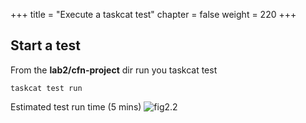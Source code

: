 +++
title = "Execute a taskcat test"
chapter = false
weight = 220
+++



## Start a test

From the **lab2/cfn-project** dir run you taskcat test

```
taskcat test run
```

Estimated test run time (5 mins)
![fig2.2](/images/taskcat_execution2.gif)
